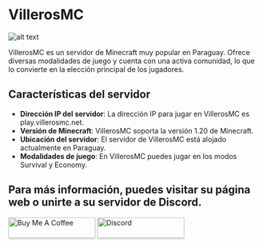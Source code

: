 
# VillerosMC
![alt text](https://status.lucasdev.app/api/badge/14/status)

VillerosMC es un servidor de Minecraft muy popular en Paraguay. Ofrece diversas modalidades de juego y cuenta con una activa comunidad, lo que lo convierte en la elección principal de los jugadores.

## Características del servidor

- **Dirección IP del servidor**: La dirección IP para jugar en VillerosMC es play.villerosmc.net.
- **Versión de Minecraft**: VillerosMC soporta la versión 1.20 de Minecraft.
- **Ubicación del servidor**: El servidor de VillerosMC está alojado actualmente en Paraguay.
- **Modalidades de juego**: En VillerosMC puedes jugar en los modos Survival y Economy.

Para más información, puedes visitar su página web o unirte a su servidor de Discord.
---
 <a href="https://www.buymeacoffee.com/villerosmc" target="_blank"><img src="https://www.buymeacoffee.com/assets/img/custom_images/orange_img.png" alt="Buy Me A Coffee" style="height: 41px !important;width: 174px !important;box-shadow: 0px 3px 2px 0px rgba(190, 190, 190, 0.5) !important;-webkit-box-shadow: 0px 3px 2px 0px rgba(190, 190, 190, 0.5) !important;" ></a>
  <a href="https://discord.com/invite/H2dGwz8" target="_blank"><img src="https://styles.redditmedia.com/t5_2rlrf/styles/image_widget_nugabzo8phe11.png" alt="Discord" style="height: 41px !important;width: 174px !important;box-shadow: 0px 3px 2px 0px rgba(190, 190, 190, 0.5) !important;-webkit-box-shadow: 0px 3px 2px 0px rgba(190, 190, 190, 0.5) !important;" ></a>
